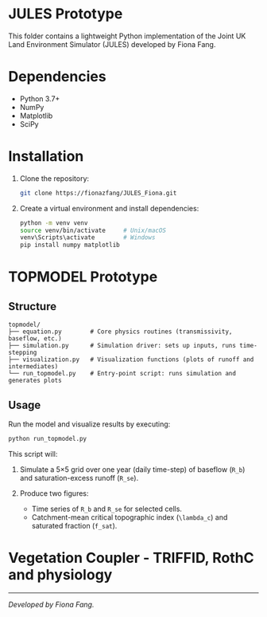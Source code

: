 # JULES Prototype

This folder contains a lightweight Python implementation of the Joint UK Land Environment Simulator (JULES) developed by Fiona Fang.

# Dependencies

* Python 3.7+
* NumPy
* Matplotlib
* SciPy

# Installation

1. Clone the repository:

   ```bash
   git clone https://fionazfang/JULES_Fiona.git
   ```
2. Create a virtual environment and install dependencies:

   ```bash
   python -m venv venv
   source venv/bin/activate     # Unix/macOS
   venv\Scripts\activate        # Windows
   pip install numpy matplotlib
   ```

# TOPMODEL Prototype

## Structure

```
topmodel/  
├── equation.py        # Core physics routines (transmissivity, baseflow, etc.)  
├── simulation.py      # Simulation driver: sets up inputs, runs time-stepping  
├── visualization.py   # Visualization functions (plots of runoff and intermediates)  
└── run_topmodel.py    # Entry-point script: runs simulation and generates plots
```

## Usage

Run the model and visualize results by executing:

```bash
python run_topmodel.py
```

This script will:

1. Simulate a 5×5 grid over one year (daily time-step) of baseflow (`R_b`) and saturation-excess runoff (`R_se`).
2. Produce two figures:

   * Time series of `R_b` and `R_se` for selected cells.
   * Catchment-mean critical topographic index (`\lambda_c`) and saturated fraction (`f_sat`).

#  Vegetation Coupler - TRIFFID, RothC and physiology

---

*Developed by Fiona Fang.*
